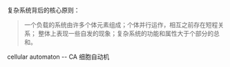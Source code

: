 复杂系统背后的核心原则：
> 一个负载的系统由许多个体元素组成；个体并行运作，相互之前存在短程关系；
整体上表现一些自发的现象；复杂系统的功能和属性大于个部分的总和。

cellular automaton -- CA 细胞自动机